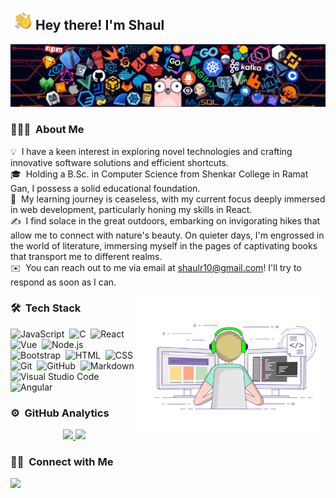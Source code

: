 <img alt="waving hand" src="./assets/Hand%20Wave.gif" width='40' align="left"/><h2>Hey there! I'm Shaul</h2>

<!-- ## 👋 &nbsp;Hey there! I'm Shaul -->

![](./assets/header_1.png)

### 👨🏻‍💻 &nbsp;About Me

💡 &nbsp;I have a keen interest in exploring novel technologies and crafting innovative software solutions and efficient shortcuts.\
🎓 &nbsp;Holding a B.Sc. in Computer Science from Shenkar College in Ramat Gan, I possess a solid educational foundation.\
🌱 &nbsp;My learning journey is ceaseless, with my current focus deeply immersed in web development, particularly honing my skills in React.\
✍️ &nbsp;I find solace in the great outdoors, embarking on invigorating hikes that allow me to connect with nature's beauty. On quieter days, I'm engrossed in the world of literature, immersing myself in the pages of captivating books that transport me to different realms.\
✉️ &nbsp;You can reach out to me via email at shaulr10@gmail.com! I'll try to respond as soon as I can.

<img alt="Night Coding" src="./assets/coding.gif" width='300' align="right"/>

### 🛠 &nbsp;Tech Stack

![JavaScript](https://img.shields.io/badge/-JavaScript-05122A?style=flat&logo=javascript)&nbsp;
![C](https://img.shields.io/badge/-C-05122A?style=flat&logo=C&logoColor=A8B9CC)&nbsp;
![React](https://img.shields.io/badge/-React-05122A?style=flat&logo=react)&nbsp;
![Vue](https://img.shields.io/badge/-Vue-05122A?style=flat&logo=vue.js)&nbsp;
![Node.js](https://img.shields.io/badge/-Node.js-05122A?style=flat&logo=node.js)&nbsp;
![Bootstrap](https://img.shields.io/badge/-Bootstrap-05122A?style=flat&logo=bootstrap&logoColor=563D7C)&nbsp;
![HTML](https://img.shields.io/badge/-HTML-05122A?style=flat&logo=HTML5)&nbsp;
![CSS](https://img.shields.io/badge/-CSS-05122A?style=flat&logo=CSS3&logoColor=1572B6)&nbsp;
![Git](https://img.shields.io/badge/-Git-05122A?style=flat&logo=git)&nbsp;
![GitHub](https://img.shields.io/badge/-GitHub-05122A?style=flat&logo=github)&nbsp;
![Markdown](https://img.shields.io/badge/-Markdown-05122A?style=flat&logo=markdown)&nbsp;
![Visual Studio Code](https://img.shields.io/badge/-Visual%20Studio%20Code-05122A?style=flat&logo=visual-studio-code&logoColor=007ACC)&nbsp;
![Angular](https://img.shields.io/badge/-Angular-05122A?style=flat&logo=angular)&nbsp;




### ⚙️ &nbsp;GitHub Analytics

<p align="center">
<a href="https://github.com/shaulrosenberg">
  <img height="180em" src="https://github-readme-stats-eight-theta.vercel.app/api?username=shaulrosenberg&show_icons=true&theme=algolia&include_all_commits=true&count_private=true"/>
  <img height="180em" src="https://github-readme-stats-eight-theta.vercel.app/api/top-langs/?username=shaulrosenberg&layout=compact&langs_count=8&theme=algolia"/>
</a>
</p>

### 🤝🏻 &nbsp;Connect with Me

<p align="center">

<a href="https://www.linkedin.com/in/shaulrosenberg/(https://www.linkedin.com/in/shaul-rosenberg/)"><img src="https://img.shields.io/badge/-Shaul%20Rosenberg-0077B5?style=flat&logo=Linkedin&logoColor=white"/></a>
</p>
